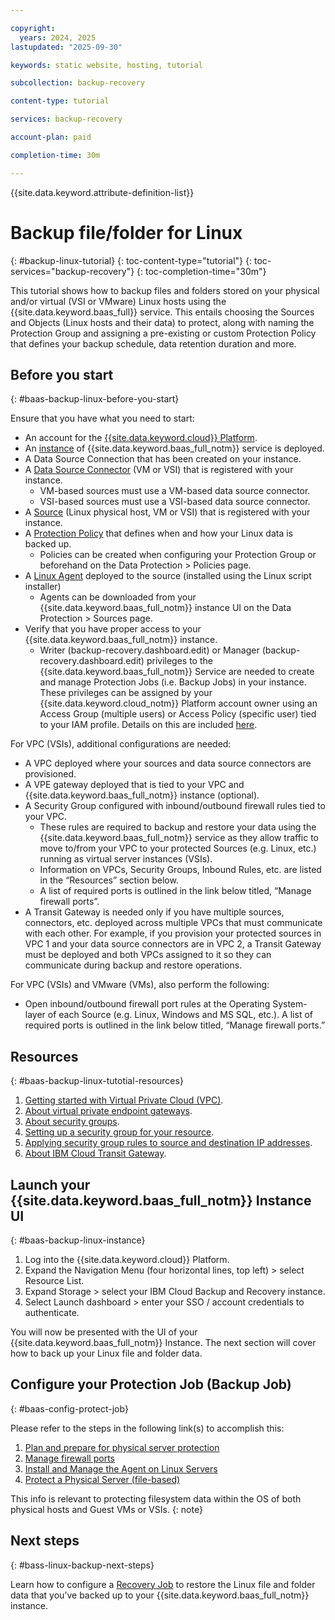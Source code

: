 ```yaml
---

copyright:
  years: 2024, 2025
lastupdated: "2025-09-30"

keywords: static website, hosting, tutorial

subcollection: backup-recovery

content-type: tutorial

services: backup-recovery

account-plan: paid

completion-time: 30m

---
```


{{site.data.keyword.attribute-definition-list}}

# Backup file/folder for Linux
{: #backup-linux-tutorial}
{: toc-content-type="tutorial"}
{: toc-services="backup-recovery"}
{: toc-completion-time="30m"}

This tutorial shows how to backup files and folders stored on your physical and/or virtual (VSI or VMware) Linux hosts using the {{site.data.keyword.baas_full}} service. This entails choosing the Sources and Objects (Linux hosts and their data) to protect, along with naming the Protection Group and assigning a pre-existing or custom Protection Policy that defines your backup schedule, data retention duration and more.

## Before you start
{: #baas-backup-linux-before-you-start}

Ensure that you have what you need to start:

- An account for the [{{site.data.keyword.cloud}} Platform](https://cloud.ibm.com).
- An [instance](/docs/backup-recovery?topic=backup-recovery-getting-started-backup-recovery#baas-provision-instance) of {{site.data.keyword.baas_full_notm}} service is deployed.
- A Data Source Connection that has been created on your instance.
- A [Data Source Connector](/docs/backup-recovery?topic=backup-recovery-deploy_data_source_connector) (VM or VSI) that is registered with your instance.
  - VM-based sources must use a VM-based data source connector.
  - VSI-based sources must use a VSI-based data source connector.
- A [Source](/docs/backup-recovery?topic=backup-recovery-source-registration-tutorial) (Linux physical host, VM or VSI) that is registered with your instance.
- A [Protection Policy](/docs/backup-recovery?topic=backup-recovery-baas-policy-creation) that defines when and how your Linux data is backed up.
  - Policies can be created when configuring your Protection Group or beforehand on the Data Protection > Policies page.
- A [Linux Agent](/docs/backup-recovery?topic=backup-recovery-install-and-manage-the-agent-on-linux-servers) deployed to the source (installed using the Linux script installer)
  - Agents can be downloaded from your {{site.data.keyword.baas_full_notm}} instance UI on the Data Protection > Sources page.
- Verify that you have proper access to your {{site.data.keyword.baas_full_notm}} instance.
  - Writer (backup-recovery.dashboard.edit) or Manager (backup-recovery.dashboard.edit) privileges to the {{site.data.keyword.baas_full_notm}} Service are needed to create and manage Protection Jobs (i.e. Backup Jobs) in your instance. These privileges can be assigned by your {{site.data.keyword.cloud_notm}} Platform account owner using an Access Group (multiple users) or Access Policy (specific user) tied to your IAM profile. Details on this are included [here](/docs/backup-recovery?topic=backup-recovery-iam&interface=ui).

For VPC (VSIs), additional configurations are needed:

- A VPC deployed where your sources and data source connectors are provisioned.
- A VPE gateway deployed that is tied to your VPC and {{site.data.keyword.baas_full_notm}} instance (optional).
- A Security Group configured with inbound/outbound firewall rules tied to your VPC.
  - These rules are required to backup and restore your data using the {{site.data.keyword.baas_full_notm}} service as they allow traffic to move to/from your VPC to your protected Sources (e.g. Linux, etc.) running as virtual server instances (VSIs).
  - Information on VPCs, Security Groups, Inbound Rules, etc. are listed in the “Resources” section below.
  - A list of required ports is outlined in the link below titled, “Manage firewall ports”.
- A Transit Gateway is needed only if you have multiple sources, connectors, etc. deployed across multiple VPCs that must communicate with each other. For example, if you provision your protected sources in VPC 1 and your data source connectors are in VPC 2, a Transit Gateway must be deployed and both VPCs assigned to it so they can communicate during backup and restore operations.

For VPC (VSIs) and VMware (VMs), also perform the following:

- Open inbound/outbound firewall port rules at the Operating System-layer of each Source (e.g. Linux, Windows and MS SQL, etc.). A list of required ports is outlined in the link below titled, “Manage firewall ports.”

## Resources
{: #baas-backup-linux-tutotial-resources}

1. [Getting started with Virtual Private Cloud (VPC)](/docs/vpc?topic=vpc-getting-started).
2. [About virtual private endpoint gateways](/docs/vpc?topic=vpc-about-vpe).
3. [About security groups](/docs/vpc?topic=vpc-using-security-groups).
4. [Setting up a security group for your resource](/docs/vpc?topic=vpc-configuring-the-security-group).
5. [Applying security group rules to source and destination IP addresses](/docs/vpc?topic=vpc-security-groups-rules).
6. [About IBM Cloud Transit Gateway](/docs/transit-gateway?topic=transit-gateway-about).

## Launch your {{site.data.keyword.baas_full_notm}} Instance UI
{: #baas-backup-linux-instance}

1. Log into the {{site.data.keyword.cloud}} Platform.
2. Expand the Navigation Menu (four horizontal lines, top left) > select Resource List.
3. Expand Storage > select your IBM Cloud Backup and Recovery instance.
4. Select Launch dashboard > enter your SSO / account credentials to authenticate.

You will now be presented with the UI of your {{site.data.keyword.baas_full_notm}} Instance. The next section will cover how to back up your Linux file and folder data.

## Configure your Protection Job (Backup Job)
{: #baas-config-protect-job}

Please refer to the steps in the following link(s) to accomplish this:
1. [Plan and prepare for physical server protection](/docs/backup-recovery?topic=backup-recovery-plan_and_prepare_for_physical_server_protection)
2. [Manage firewall ports](/docs/backup-recovery?topic=backup-recovery-deploy_data_source_connector#port_requirements)
3. [Install and Manage the Agent on Linux Servers](/docs/backup-recovery?topic=backup-recovery-install-and-manage-the-agent-on-linux-servers)
4. [Protect a Physical Server (file-based)](/docs/backup-recovery?topic=backup-recovery-protect_a_physical_server_file-based)

This info is relevant to protecting filesystem data within the OS of both physical hosts and Guest VMs or VSIs.
{: note}

## Next steps
{: #bass-linux-backup-next-steps}

Learn how to configure a [Recovery Job](/docs/backup-recovery?topic=backup-recovery-recover-linux-tutorial&interface=ui) to restore the Linux file and folder data that you’ve backed up to your {{site.data.keyword.baas_full_notm}} instance.
